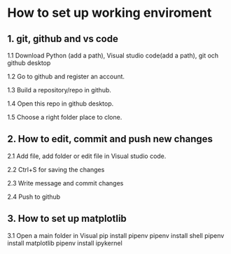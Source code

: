 # How to set up working enviroment

## 1. git, github and vs code

1.1 Download Python (add a path), Visual studio code(add a path), git och github desktop

1.2 Go to github and register an account.

1.3 Build a repository/repo in github.

1.4 Open this repo in github desktop.

1.5 Choose a right folder place to clone.


## 2. How to edit, commit and push new changes

2.1 Add file, add folder or edit file in Visual studio code.

2.2 Ctrl+S for saving the changes

2.3 Write message and commit changes 

2.4 Push to github

## 3. How to set up matplotlib

3.1 Open a main folder in Visual 
pip install pipenv
pipenv install shell
pipenv install matplotlib
pipenv install ipykernel
